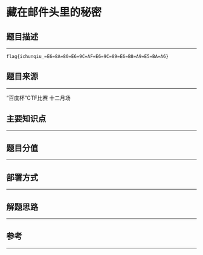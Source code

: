 # 藏在邮件头里的秘密

## 题目描述
---
```
flag{ichunqiu_=E6=8A=80=E6=9C=AF=E6=9C=89=E6=B8=A9=E5=BA=A6}
```

## 题目来源
---
“百度杯”CTF比赛 十二月场

## 主要知识点
---


## 题目分值
---


## 部署方式
---


## 解题思路
---


## 参考
---
